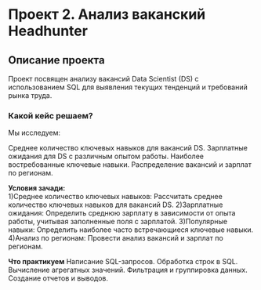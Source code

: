 # Проект 2. Анализ ваканский Headhunter

## Описание проекта    
Проект посвящен анализу вакансий Data Scientist (DS) с использованием SQL для выявления текущих тенденций и требований рынка труда.

### Какой кейс решаем?    
Мы исследуем:

Среднее количество ключевых навыков для вакансий DS.
Зарплатные ожидания для DS с различным опытом работы.
Наиболее востребованные ключевые навыки.
Распределение вакансий и зарплат по регионам.

**Условия зачади:**  
1)Среднее количество ключевых навыков:
Рассчитать среднее количество ключевых навыков для вакансий DS.
2)Зарплатные ожидания:
Определить среднюю зарплату в зависимости от опыта работы, учитывая заполненные поля с зарплатой.
3)Популярные навыки:
Определить наиболее часто встречающиеся ключевые навыки.
4)Анализ по регионам:
Провести анализ вакансий и зарплат по регионам.

**Что практикуем**
Написание SQL-запросов.
Обработка строк в SQL.
Вычисление агрегатных значений.
Фильтрация и группировка данных.
Создание отчетов и выводов.